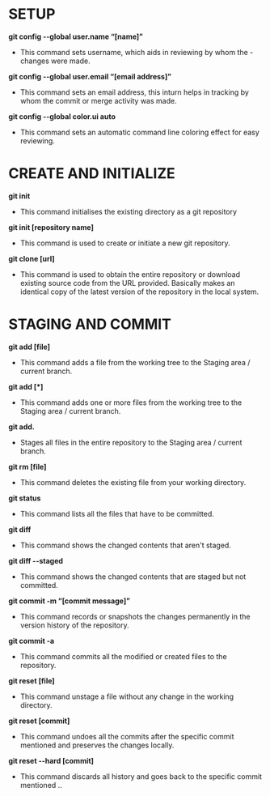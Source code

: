 # SETUP 
**git config --global user.name “[name]”**

   - This command sets username, which aids in reviewing by whom the - changes were made. 

**git config --global user.email “[email address]”**

   - This command sets an email address, this inturn helps in tracking by whom the commit or merge activity was made.

   **git config --global color.ui auto**

   - This command sets an automatic command line coloring effect for easy reviewing.  

   # CREATE AND INITIALIZE  
   **git init**

   - This command initialises the existing directory as a git repository

   **git init [repository name]**

   - This command is used to create or initiate a new git repository.

   **git clone [url]**

   - This command is used to obtain the entire repository or download existing source code from the URL provided. Basically makes an identical copy of the latest version of the repository in the local system.

   # STAGING AND COMMIT
   **git add [file]**

   - This command adds a file from the working tree to the Staging area / current branch.

   **git add [*]**

   - This command adds one or more files from the working tree to the Staging area / current branch.

   **git add.**

   - Stages all files in the entire repository to the Staging area / current branch.

   **git rm [file]**

   - This command deletes the existing file from your working directory.

   **git status**

   - This command lists all the files that have to be committed.

   **git diff** 

   - This command shows the changed contents that aren't staged.

   **git diff --staged** 

   - This command shows the changed contents that are staged but not committed.

   **git commit -m “[commit message]”**

   - This command records or snapshots the changes permanently in the version history of the repository.

   **git commit -a**

   - This command commits all the modified or created files to the repository.

   **git reset [file]**

   - This command unstage a file without any change in the working directory.

   **git reset [commit]**

   - This command undoes all the commits after the specific commit mentioned and preserves the changes locally.

   **git reset --hard [commit]**

   - This command discards all history and goes back to the specific commit mentioned ..

